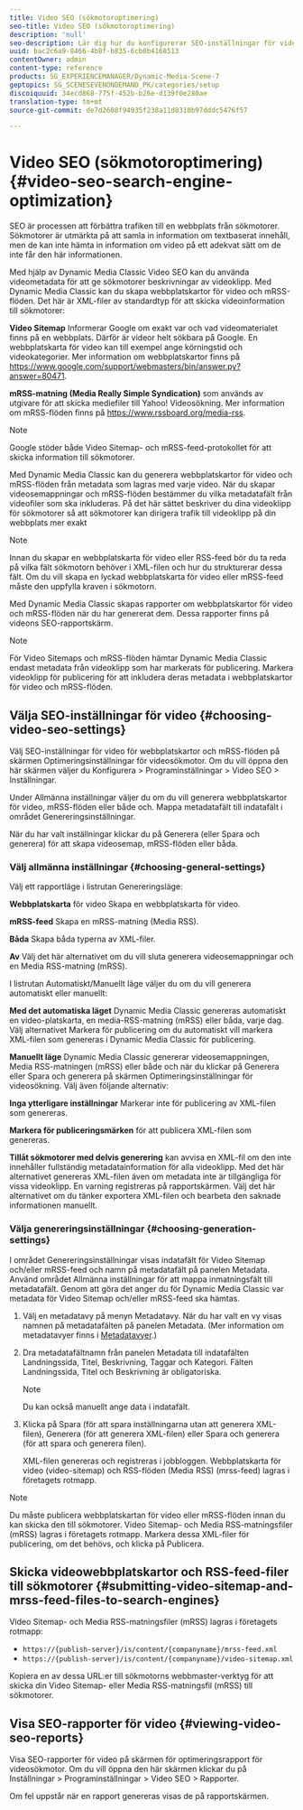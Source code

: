 ```yaml
---
title: Video SEO (sökmotoroptimering)
seo-title: Video SEO (sökmotoroptimering)
description: 'null'
seo-description: Lär dig hur du konfigurerar SEO-inställningar för video.
uuid: bac2c6a9-8466-4b8f-b835-6cb0b4168513
contentOwner: admin
content-type: reference
products: SG_EXPERIENCEMANAGER/Dynamic-Media-Scene-7
geptopics: SG_SCENESEVENONDEMAND_PK/categories/setup
discoiquuid: 34ecd868-775f-452b-b26e-d139f0e280ae
translation-type: tm+mt
source-git-commit: de7d2608f94935f238a11d8310b97dddc5476f57

---
```



# Video SEO (sökmotoroptimering){#video-seo-search-engine-optimization}

SEO är processen att förbättra trafiken till en webbplats från sökmotorer. Sökmotorer är utmärkta på att samla in information om textbaserat innehåll, men de kan inte hämta in information om video på ett adekvat sätt om de inte får den här informationen.

Med hjälp av Dynamic Media Classic Video SEO kan du använda videometadata för att ge sökmotorer beskrivningar av videoklipp. Med Dynamic Media Classic kan du skapa webbplatskartor för video och mRSS-flöden. Det här är XML-filer av standardtyp för att skicka videoinformation till sökmotorer:

**Video Sitemap** Informerar Google om exakt var och vad videomaterialet finns på en webbplats. Därför är videor helt sökbara på Google. En webbplatskarta för video kan till exempel ange körningstid och videokategorier. Mer information om webbplatskartor finns på https://www.google.com/support/webmasters/bin/answer.py?answer=80471.

**mRSS-matning (Media Really Simple Syndication)** som används av utgivare för att skicka mediefiler till Yahoo! Videosökning. Mer information om mRSS-flöden finns på https://www.rssboard.org/media-rss.

>[!NOTE]
>
>Google stöder både Video Sitemap- och mRSS-feed-protokollet för att skicka information till sökmotorer.

Med Dynamic Media Classic kan du generera webbplatskartor för video och mRSS-flöden från metadata som lagras med varje video. När du skapar videosemappningar och mRSS-flöden bestämmer du vilka metadatafält från videofiler som ska inkluderas. På det här sättet beskriver du dina videoklipp för sökmotorer så att sökmotorer kan dirigera trafik till videoklipp på din webbplats mer exakt

>[!NOTE]
>
>Innan du skapar en webbplatskarta för video eller RSS-feed bör du ta reda på vilka fält sökmotorn behöver i XML-filen och hur du strukturerar dessa fält. Om du vill skapa en lyckad webbplatskarta för video eller mRSS-feed måste den uppfylla kraven i sökmotorn.

Med Dynamic Media Classic skapas rapporter om webbplatskartor för video och mRSS-flöden när du har genererat dem. Dessa rapporter finns på videons SEO-rapportskärm.

>[!NOTE]
>
>För Video Sitemaps och mRSS-flöden hämtar Dynamic Media Classic endast metadata från videoklipp som har markerats för publicering. Markera videoklipp för publicering för att inkludera deras metadata i webbplatskartor för video och mRSS-flöden.

## Välja SEO-inställningar för video {#choosing-video-seo-settings}

Välj SEO-inställningar för video för webbplatskartor och mRSS-flöden på skärmen Optimeringsinställningar för videosökmotor. Om du vill öppna den här skärmen väljer du Konfigurera > Programinställningar > Video SEO > Inställningar.

Under Allmänna inställningar väljer du om du vill generera webbplatskartor för video, mRSS-flöden eller både och. Mappa metadatafält till indatafält i området Genereringsinställningar.

När du har valt inställningar klickar du på Generera (eller Spara och generera) för att skapa videosemap, mRSS-flöden eller båda.

### Välj allmänna inställningar {#choosing-general-settings}

Välj ett rapportläge i listrutan Genereringsläge:

**Webbplatskarta** för video Skapa en webbplatskarta för video.

**mRSS-feed** Skapa en mRSS-matning (Media RSS).

**Båda** Skapa båda typerna av XML-filer.

**Av** Välj det här alternativet om du vill sluta generera videosemappningar och en Media RSS-matning (mRSS).

I listrutan Automatiskt/Manuellt läge väljer du om du vill generera automatiskt eller manuellt:

**Med det automatiska läget** Dynamic Media Classic genereras automatiskt en video-platskarta, en media-RSS-matning (mRSS) eller båda, varje dag. Välj alternativet Markera för publicering om du automatiskt vill markera XML-filen som genereras i Dynamic Media Classic för publicering.

**Manuellt läge** Dynamic Media Classic genererar videosemappningen, Media RSS-matningen (mRSS) eller både och när du klickar på Generera eller Spara och generera på skärmen Optimeringsinställningar för videosökning. Välj även följande alternativ:

**Inga ytterligare inställningar** Markerar inte för publicering av XML-filen som genereras.

**Markera för publiceringsmärken** för att publicera XML-filen som genereras.

**Tillåt sökmotorer med delvis generering** kan avvisa en XML-fil om den inte innehåller fullständig metadatainformation för alla videoklipp. Med det här alternativet genereras XML-filen även om metadata inte är tillgängliga för vissa videoklipp. En varning registreras på rapportskärmen. Välj det här alternativet om du tänker exportera XML-filen och bearbeta den saknade informationen manuellt.

### Välja genereringsinställningar {#choosing-generation-settings}

I området Genereringsinställningar visas indatafält för Video Sitemap och/eller mRSS-feed och namn på metadatafält på panelen Metadata. Använd området Allmänna inställningar för att mappa inmatningsfält till metadatafält. Genom att göra det anger du för Dynamic Media Classic var metadata för Video Sitemap och/eller mRSS-feed ska hämtas.

1. Välj en metadatavy på menyn Metadatavy. När du har valt en vy visas namnen på metadatafälten på panelen Metadata. (Mer information om metadatavyer finns i [Metadatavyer](application-setup.md#metadata_views).)
1. Dra metadatafältnamn från panelen Metadata till indatafälten Landningssida, Titel, Beskrivning, Taggar och Kategori. Fälten Landningssida, Titel och Beskrivning är obligatoriska.

   >[!NOTE]
   >
   >Du kan också manuellt ange data i indatafält.

1. Klicka på Spara (för att spara inställningarna utan att generera XML-filen), Generera (för att generera XML-filen) eller Spara och generera (för att spara och generera filen).

   XML-filen genereras och registreras i jobbloggen. Webbplatskarta för video (video-sitemap) och RSS-flöden (Media RSS) (mrss-feed) lagras i företagets rotmapp.

>[!NOTE]
>
>Du måste publicera webbplatskartan för video eller mRSS-flöden innan du kan skicka den till sökmotorer. Video Sitemap- och Media RSS-matningsfiler (mRSS) lagras i företagets rotmapp. Markera dessa XML-filer för publicering, om det behövs, och klicka på Publicera.

## Skicka videowebbplatskartor och RSS-feed-filer till sökmotorer {#submitting-video-sitemap-and-mrss-feed-files-to-search-engines}

Video Sitemap- och Media RSS-matningsfiler (mRSS) lagras i företagets rotmapp:

* `https://{publish-server}/is/content/{companyname}/mrss-feed.xml`
* `https://{publish-server}/is/content/{companyname}/video-sitemap.xml`

Kopiera en av dessa URL:er till sökmotorns webbmaster-verktyg för att skicka din Video Sitemap- eller Media RSS-matningsfil (mRSS) till sökmotorer.

## Visa SEO-rapporter för video {#viewing-video-seo-reports}

Visa SEO-rapporter för video på skärmen för optimeringsrapport för videosökmotor. Om du vill öppna den här skärmen klickar du på Inställningar > Programinställningar > Video SEO > Rapporter.

Om fel uppstår när en rapport genereras visas de på rapportskärmen.
